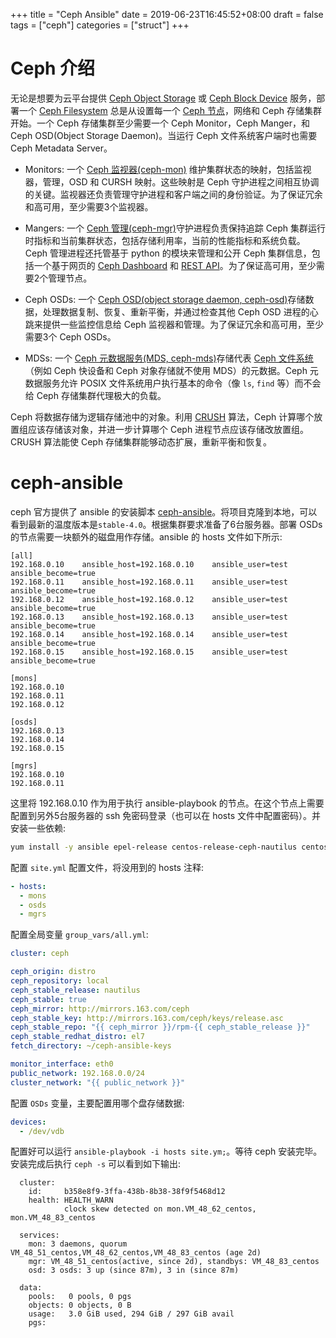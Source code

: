 +++
title = "Ceph Ansible"
date = 2019-06-23T16:45:52+08:00
draft = false
tags = ["ceph"]
categories = ["struct"]
+++

# Ceph 介绍

无论是想要为云平台提供 [Ceph Object Storage](http://docs.ceph.com/docs/master/glossary/#term-ceph-object-storage) 或 [Ceph Block Device](http://docs.ceph.com/docs/master/glossary/#term-ceph-block-device) 服务，部署一个 [Ceph Filesystem](http://docs.ceph.com/docs/master/glossary/#term-ceph-filesystem) 总是从设置每一个 [Ceph 节点](http://docs.ceph.com/docs/master/glossary/#term-ceph-node)，网络和 Ceph 存储集群开始。一个 Ceph 存储集群至少需要一个 Ceph Monitor，Ceph Manger，和 Ceph OSD(Object Storage Daemon)。当运行 Ceph 文件系统客户端时也需要 Ceph Metadata Server。

* Monitors: 一个 [Ceph 监视器(ceph-mon)](http://docs.ceph.com/docs/master/glossary/#term-ceph-monitor) 维护集群状态的映射，包括监视器，管理，OSD 和 CURSH 映射。这些映射是 Ceph 守护进程之间相互协调的关键。监视器还负责管理守护进程和客户端之间的身份验证。为了保证冗余和高可用，至少需要3个监视器。

* Mangers: 一个 [Ceph 管理(ceph-mgr)](http://docs.ceph.com/docs/master/glossary/#term-ceph-manager)守护进程负责保持追踪 Ceph 集群运行时指标和当前集群状态，包括存储利用率，当前的性能指标和系统负载。Ceph 管理进程还托管基于 python 的模块来管理和公开 Ceph 集群信息，包括一个基于网页的 [Ceph Dashboard](http://docs.ceph.com/docs/master/mgr/dashboard/#mgr-dashboard) 和 [REST API](http://docs.ceph.com/docs/master/mgr/restful)。为了保证高可用，至少需要2个管理节点。

* Ceph OSDs: 一个 [Ceph OSD(object storage daemon, ceph-osd)](http://docs.ceph.com/docs/master/glossary/#term-ceph-osd)存储数据，处理数据复制、恢复、重新平衡，并通过检查其他 Ceph OSD 进程的心跳来提供一些监控信息给 Ceph 监视器和管理。为了保证冗余和高可用，至少需要3个 Ceph OSDs。

* MDSs: 一个 [Ceph 元数据服务(MDS, ceph-mds)](http://docs.ceph.com/docs/master/glossary/#term-ceph-metadata-server)存储代表 [Ceph 文件系统](http://docs.ceph.com/docs/master/glossary/#term-ceph-filesystem)（例如 Ceph 快设备和 Ceph 对象存储就不使用 MDS）的元数据。Ceph 元数据服务允许 POSIX 文件系统用户执行基本的命令（像 `ls`, `find` 等）而不会给 Ceph 存储集群代理极大的负载。

Ceph 将数据存储为逻辑存储池中的对象。利用 [CRUSH](http://docs.ceph.com/docs/master/glossary/#term-crush) 算法，Ceph 计算哪个放置组应该存储该对象，并进一步计算哪个 Ceph 进程节点应该存储改放置组。CRUSH 算法能使 Ceph 存储集群能够动态扩展，重新平衡和恢复。

# ceph-ansible

ceph 官方提供了 ansible 的安装脚本 [ceph-ansible](https://github.com/ceph/ceph-ansible.git)。将项目克隆到本地，可以看到最新的温度版本是`stable-4.0`。根据集群要求准备了6台服务器。部署 OSDs 的节点需要一块额外的磁盘用作存储。ansible 的 hosts 文件如下所示:

```
[all]
192.168.0.10    ansible_host=192.168.0.10    ansible_user=test    ansible_become=true
192.168.0.11    ansible_host=192.168.0.11    ansible_user=test    ansible_become=true
192.168.0.12    ansible_host=192.168.0.12    ansible_user=test    ansible_become=true
192.168.0.13    ansible_host=192.168.0.13    ansible_user=test    ansible_become=true
192.168.0.14    ansible_host=192.168.0.14    ansible_user=test    ansible_become=true
192.168.0.15    ansible_host=192.168.0.15    ansible_user=test    ansible_become=true

[mons]
192.168.0.10
192.168.0.11
192.168.0.12

[osds]
192.168.0.13
192.168.0.14
192.168.0.15

[mgrs]
192.168.0.10
192.168.0.11
```

这里将 192.168.0.10 作为用于执行 ansible-playbook 的节点。在这个节点上需要配置到另外5台服务器的 ssh 免密码登录（也可以在 hosts 文件中配置密码）。并安装一些依赖:

```bash
yum install -y ansible epel-release centos-release-ceph-nautilus centos-release-openstack-stein
```

配置 `site.yml` 配置文件，将没用到的 hosts 注释:

```yaml
- hosts:
  - mons
  - osds
  - mgrs
```

配置全局变量 `group_vars/all.yml`:

```yaml
cluster: ceph

ceph_origin: distro
ceph_repository: local
ceph_stable_release: nautilus
ceph_stable: true
ceph_mirror: http://mirrors.163.com/ceph
ceph_stable_key: http://mirrors.163.com/ceph/keys/release.asc
ceph_stable_repo: "{{ ceph_mirror }}/rpm-{{ ceph_stable_release }}"
ceph_stable_redhat_distro: el7
fetch_directory: ~/ceph-ansible-keys

monitor_interface: eth0
public_network: 192.168.0.0/24
cluster_network: "{{ public_network }}"
```

配置 `OSDs` 变量，主要配置用哪个盘存储数据:

```yaml
devices:
  - /dev/vdb
```

配置好可以运行 `ansible-playbook -i hosts site.ym;`。等待 ceph 安装完毕。安装完成后执行 `ceph -s` 可以看到如下输出:

```
  cluster:
    id:     b358e8f9-3ffa-438b-8b38-38f9f5468d12
    health: HEALTH_WARN
            clock skew detected on mon.VM_48_62_centos, mon.VM_48_83_centos
 
  services:
    mon: 3 daemons, quorum VM_48_51_centos,VM_48_62_centos,VM_48_83_centos (age 2d)
    mgr: VM_48_51_centos(active, since 2d), standbys: VM_48_83_centos
    osd: 3 osds: 3 up (since 87m), 3 in (since 87m)
 
  data:
    pools:   0 pools, 0 pgs
    objects: 0 objects, 0 B
    usage:   3.0 GiB used, 294 GiB / 297 GiB avail
    pgs:     
```
